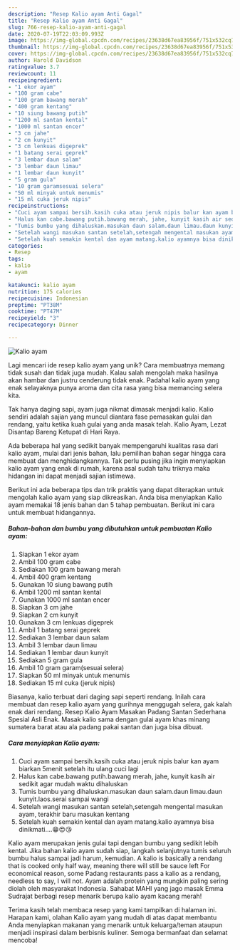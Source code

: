 ```yaml
---
description: "Resep Kalio ayam Anti Gagal"
title: "Resep Kalio ayam Anti Gagal"
slug: 766-resep-kalio-ayam-anti-gagal
date: 2020-07-19T22:03:09.993Z
image: https://img-global.cpcdn.com/recipes/23638d67ea83956f/751x532cq70/kalio-ayam-foto-resep-utama.jpg
thumbnail: https://img-global.cpcdn.com/recipes/23638d67ea83956f/751x532cq70/kalio-ayam-foto-resep-utama.jpg
cover: https://img-global.cpcdn.com/recipes/23638d67ea83956f/751x532cq70/kalio-ayam-foto-resep-utama.jpg
author: Harold Davidson
ratingvalue: 3.7
reviewcount: 11
recipeingredient:
- "1 ekor ayam"
- "100 gram cabe"
- "100 gram bawang merah"
- "400 gram kentang"
- "10 siung bawang putih"
- "1200 ml santan kental"
- "1000 ml santan encer"
- "3 cm jahe"
- "2 cm kunyit"
- "3 cm lenkuas digeprek"
- "1 batang serai geprek"
- "3 lembar daun salam"
- "3 lembar daun limau"
- "1 lembar daun kunyit"
- "5 gram gula"
- "10 gram garamsesuai selera"
- "50 ml minyak untuk menumis"
- "15 ml cuka jeruk nipis"
recipeinstructions:
- "Cuci ayam sampai bersih.kasih cuka atau jeruk nipis balur kan ayam biarkan 5menit setelah itu ulang cuci lagi"
- "Halus kan cabe.bawang putih.bawang merah, jahe, kunyit kasih air sedikit agar mudah waktu dihaluskan"
- "Tumis bumbu yang dihaluskan.masukan daun salam.daun limau.daun kunyit.laos.serai sampai wangi"
- "Setelah wangi masukan santan setelah,setengah mengental masukan ayam, terakhir baru masukan kentang"
- "Setelah kuah semakin kental dan ayam matang.kalio ayamnya bisa dinikmati....😁😍😘"
categories:
- Resep
tags:
- kalio
- ayam

katakunci: kalio ayam 
nutrition: 175 calories
recipecuisine: Indonesian
preptime: "PT38M"
cooktime: "PT47M"
recipeyield: "3"
recipecategory: Dinner

---
```



![Kalio ayam](https://img-global.cpcdn.com/recipes/23638d67ea83956f/751x532cq70/kalio-ayam-foto-resep-utama.jpg)

Lagi mencari ide resep kalio ayam yang unik? Cara membuatnya memang tidak susah dan tidak juga mudah. Kalau salah mengolah maka hasilnya akan hambar dan justru cenderung tidak enak. Padahal kalio ayam yang enak selayaknya punya aroma dan cita rasa yang bisa memancing selera kita.

Tak hanya daging sapi, ayam juga nikmat dimasak menjadi kalio. Kalio sendiri adalah sajian yang muncul diantara fase pemasakan gulai dan rendang, yaitu ketika kuah gulai yang anda masak telah. Kalio Ayam, Lezat Disantap Bareng Ketupat di Hari Raya.

Ada beberapa hal yang sedikit banyak mempengaruhi kualitas rasa dari kalio ayam, mulai dari jenis bahan, lalu pemilihan bahan segar hingga cara membuat dan menghidangkannya. Tak perlu pusing jika ingin menyiapkan kalio ayam yang enak di rumah, karena asal sudah tahu triknya maka hidangan ini dapat menjadi sajian istimewa.


Berikut ini ada beberapa tips dan trik praktis yang dapat diterapkan untuk mengolah kalio ayam yang siap dikreasikan. Anda bisa menyiapkan Kalio ayam memakai 18 jenis bahan dan 5 tahap pembuatan. Berikut ini cara untuk membuat hidangannya.

<!--inarticleads1-->

##### Bahan-bahan dan bumbu yang dibutuhkan untuk pembuatan Kalio ayam:

1. Siapkan 1 ekor ayam
1. Ambil 100 gram cabe
1. Sediakan 100 gram bawang merah
1. Ambil 400 gram kentang
1. Gunakan 10 siung bawang putih
1. Ambil 1200 ml santan kental
1. Gunakan 1000 ml santan encer
1. Siapkan 3 cm jahe
1. Siapkan 2 cm kunyit
1. Gunakan 3 cm lenkuas digeprek
1. Ambil 1 batang serai geprek
1. Sediakan 3 lembar daun salam
1. Ambil 3 lembar daun limau
1. Sediakan 1 lembar daun kunyit
1. Sediakan 5 gram gula
1. Ambil 10 gram garam(sesuai selera)
1. Siapkan 50 ml minyak untuk menumis
1. Sediakan 15 ml cuka (jeruk nipis)


Biasanya, kalio terbuat dari daging sapi seperti rendang. Inilah cara membuat dan resep kalio ayam yang gurihnya menggugah selera, gak kalah enak dari rendang. Resep Kalio Ayam Masakan Padang Santan Sederhana Spesial Asli Enak. Masak kalio sama dengan gulai ayam khas minang sumatera barat atau ala padang pakai santan dan juga bisa dibuat. 

<!--inarticleads2-->

##### Cara menyiapkan Kalio ayam:

1. Cuci ayam sampai bersih.kasih cuka atau jeruk nipis balur kan ayam biarkan 5menit setelah itu ulang cuci lagi
1. Halus kan cabe.bawang putih.bawang merah, jahe, kunyit kasih air sedikit agar mudah waktu dihaluskan
1. Tumis bumbu yang dihaluskan.masukan daun salam.daun limau.daun kunyit.laos.serai sampai wangi
1. Setelah wangi masukan santan setelah,setengah mengental masukan ayam, terakhir baru masukan kentang
1. Setelah kuah semakin kental dan ayam matang.kalio ayamnya bisa dinikmati....😁😍😘


Kalio ayam merupakan jenis gulai tapi dengan bumbu yang sedikit lebih kental. Jika bahan kalio ayam sudah siap, langkah selanjutnya tumis seluruh bumbu halus sampai jadi harum, kemudian. A kalio is basically a rendang that is cooked only half way, meaning there will still be sauce left For economical reason, some Padang restaurants pass a kalio as a rendang, needless to say, I will not. Ayam adalah protein yang mungkin paling sering diolah oleh masyarakat Indonesia. Sahabat MAHI yang jago masak Emma Sudrajat berbagi resep menarik berupa kalio ayam kacang merah! 

Terima kasih telah membaca resep yang kami tampilkan di halaman ini. Harapan kami, olahan Kalio ayam yang mudah di atas dapat membantu Anda menyiapkan makanan yang menarik untuk keluarga/teman ataupun menjadi inspirasi dalam berbisnis kuliner. Semoga bermanfaat dan selamat mencoba!
